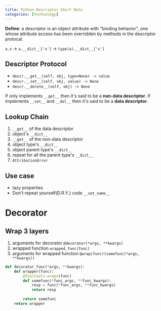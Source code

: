 ```yaml
---
title: Python Descriptor Short Note
categories: [Technology]
---
```


**Define**: a descriptor is an object attribute with "binding behavior", one whose attribute access has been overridden by methods in the descriptor protocal.

<!-- more -->

`a.x` -> `a.__dict__['x']` -> `type(a).__dict__['x']`

## Descriptor Protocol

* `descr.__get__(self, obj, type=None) -> value`
* `descr.__set__(self, obj, value) -> None`
* `descr.__delete__(self, obj) -> None`

If only implements `__get__` then it's said to be a **non-data descriptor**. If implements `__set__` and `__del__` then it's said to be a **data descriptor**.

## Lookup Chain

1. `__get__` of the data descriptor
2. object's `__dict__`
3. `__get__` of the non-data descriptor
4. object type's `__dict__`
5. object parent type's `__dict__`
6. repeat for all the parent type's `__dict__`
7. `AttributionError`

## Use case

* lazy properties
* Don't repeat yourself(D.R.Y.) code `__set_name__`

# Decorator

## Wrap 3 layers

1. arguments for decorator `@decorator(*args, **kwargs)`
2. wrapped function `wrapped_func(func)`
3. arguments for wrapped function `@wrap(func)(somefunc(*args, **kwargs))`

```py
def decorator_func(*args, **kwargs):
    def wrapper(func):
        @functools.wraps(func)
        def somefunc(*func_args, **func_kwargs):
            resp = func(*func_args, **func_kwargs)
            return resp
            
        return somefunc
    return wrapper
```

